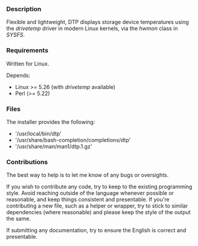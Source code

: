 ### Description

Flexible and lightweight, DTP displays storage device temperatures using the _drivetemp_ driver in modern Linux kernels, via the _hwmon_ class in _SYSFS_.

### Requirements

Written for Linux.

Depends:

* Linux >= 5.26 (with _drivetemp_ available)
* Perl (>= 5.22)

### Files

The installer provides the following:

* '/usr/local/bin/dtp'
* '/usr/share/bash-completion/completions/dtp'
* '/usr/share/man/man1/dtp.1.gz'

### Contributions

The best way to help is to let me know of any bugs or oversights.

If you wish to contribute any code, try to keep to the existing programming style. Avoid reaching outside of the language whenever possible or reasonable, and keep things consistent and presentable. If you're contributing a new file, such as a helper or wrapper, try to stick to similar dependencies (where reasonable) and please keep the style of the output the same.

If submitting any documentation, try to ensure the English is correct and presentable.
